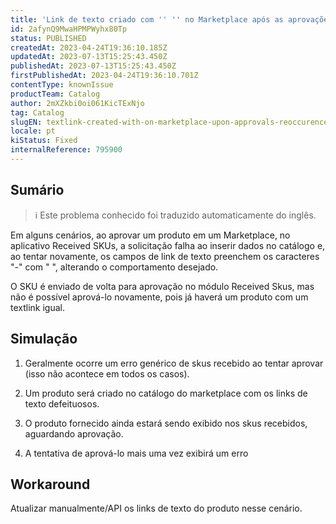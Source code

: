 ```yaml
---
title: 'Link de texto criado com '' '' no Marketplace após as aprovações - Reocorrência'
id: 2afynQ9MwaHPMPWyhx80Tp
status: PUBLISHED
createdAt: 2023-04-24T19:36:10.185Z
updatedAt: 2023-07-13T15:25:43.450Z
publishedAt: 2023-07-13T15:25:43.450Z
firstPublishedAt: 2023-04-24T19:36:10.701Z
contentType: knownIssue
productTeam: Catalog
author: 2mXZkbi0oi061KicTExNjo
tag: Catalog
slugEN: textlink-created-with-on-marketplace-upon-approvals-reoccurence
locale: pt
kiStatus: Fixed
internalReference: 795900
---
```


## Sumário

>ℹ️ Este problema conhecido foi traduzido automaticamente do inglês.


Em alguns cenários, ao aprovar um produto em um Marketplace, no aplicativo Received SKUs, a solicitação falha ao inserir dados no catálogo e, ao tentar novamente, os campos de link de texto preenchem os caracteres "-" com " ", alterando o comportamento desejado.

O SKU é enviado de volta para aprovação no módulo Received Skus, mas não é possível aprová-lo novamente, pois já haverá um produto com um textlink igual.


## Simulação


1) Geralmente ocorre um erro genérico de skus recebido ao tentar aprovar (isso não acontece em todos os casos).

2) Um produto será criado no catálogo do marketplace com os links de texto defeituosos.

3) O produto fornecido ainda estará sendo exibido nos skus recebidos, aguardando aprovação.

4) A tentativa de aprová-lo mais uma vez exibirá um erro

## Workaround


Atualizar manualmente/API os links de texto do produto nesse cenário.




